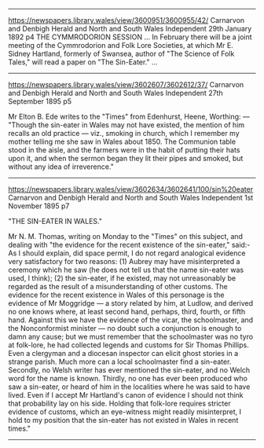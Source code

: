 

---


https://newspapers.library.wales/view/3600951/3600955/42/
Carnarvon and Denbigh Herald and North and South Wales Independent
29th January 1892
p4
THE CYMMRODORION SESSION
... In February there will be a joint meeting of the Cymmrodorion and Folk Lore Societies, at which Mr E. Sidney Hartland, formerly of Swansea, author of "The Science of Folk Tales," will read a paper on "The Sin-Eater." ...


---


https://newspapers.library.wales/view/3602607/3602612/37/
Carnarvon and Denbigh Herald and North and South Wales Independent
27th September 1895
p5

Mr Elton B. Ede writes to the "Times" from Edenhurst, Heene, Worthing: — "Though the sin-eater in Wales may not have existed, the mention of him recalls an old practice — viz., smoking in church, which I remember my mother telling me she saw in Wales about 1850. The Communion table stood in the aisle, and the farmers were in the habit of putting their hats upon it, and when the sermon began they lit their pipes and smoked, but without any idea of irreverence."


---


https://newspapers.library.wales/view/3602634/3602641/100/sin%20eater
Carnarvon and Denbigh Herald and North and South Wales Independent
1st November 1895
p7

"THE SIN-EATER IN WALES."

Mr N. M. Thomas, writing on Monday to the "Times" on this subject, and dealing with "the evidence for the recent existence of the sin-eater," said:- As I should explain, did space permit, I do not regard analogical evidence very satisfactory for two reasons: (1) Aubrey may have misinterpreted a ceremony which he saw (he does not tell us that the name sin-eater was used, I think); (2) the sin-eater, if he existed, may not unreasonably be regarded as the result of a misunderstanding of other customs. The evidence for the recent existence in Wales of this personage is the evidence of Mr Moggridge — a story related by him, at Ludlow, and derived no one knows where, at least second hand, perhaps, third, fourth, or fifth hand. Against this we have the evidence of the vicar, the schoolmaster, and the Nonconformist minister — no doubt such a conjunction is enough to damn any cause; but we must remember that the schoolmaster was no tyro at folk-lore, he had collected legends and customs for Sir Thomas Phillips. Even a clergyman and a diocesan inspector can elicit ghost stories in a strange parish. Much more can a local schoolmaster find a sin-eater. Secondly, no Welsh writer has ever mentioned the sin-eater, and no Welch word for the name is known. Thirdly, no one has ever been produced who saw a sin-eater, or heard of him in the localities where he was said to have lived. Even if I accept Mr Hartland's canon of evidence I should not think that probability lay on his side. Holding that folk-lore requires stricter evidence of customs, which an eye-witness might readily misinterpret, I hold to my position that the sin-eater has not existed in Wales in recent times."

---

